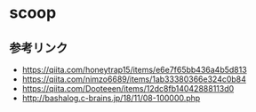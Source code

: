 scoop
=======


## 参考リンク

- https://qiita.com/honeytrap15/items/e6e7f65bb436a4b5d813
- https://qiita.com/nimzo6689/items/1ab33380366e324c0b84
- https://qiita.com/Dooteeen/items/12dc8fb14042888113d0
- http://bashalog.c-brains.jp/18/11/08-100000.php


